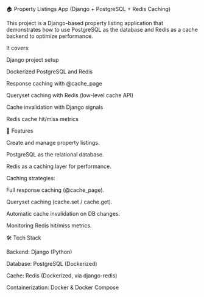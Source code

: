###

🏠 Property Listings App (Django + PostgreSQL + Redis Caching)

This project is a Django-based property listing application that demonstrates how to use PostgreSQL as the database and Redis as a cache backend to optimize performance.

It covers:

Django project setup

Dockerized PostgreSQL and Redis

Response caching with @cache_page

Queryset caching with Redis (low-level cache API)

Cache invalidation with Django signals

Redis cache hit/miss metrics

🚀 Features

Create and manage property listings.

PostgreSQL as the relational database.

Redis as a caching layer for performance.

Caching strategies:

Full response caching (@cache_page).

Queryset caching (cache.set / cache.get).

Automatic cache invalidation on DB changes.

Monitoring Redis hit/miss metrics.

🛠️ Tech Stack

Backend: Django (Python)

Database: PostgreSQL (Dockerized)

Cache: Redis (Dockerized, via django-redis)

Containerization: Docker & Docker Compose

###